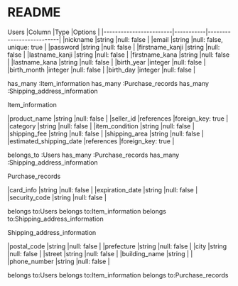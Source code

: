 # README


Users
|Column                  |Type       |Options                   |
|------------------------|-----------|--------------------------|
|nickname                |string     |null: false               |
|email                   |string     |null: false, unique: true |
|password                |string     |null: false               |
|firstname_kanji         |string     |null: false               |
|lastname_kanji          |string     |null: false               |
|firstname_kana          |string     |null: false               |
|lastname_kana           |string     |null: false               |
|birth_year              |integer    |null: false               |
|birth_month             |integer    |null: false               |
|birth_day               |integer    |null: false               |

has_many :Item_information
has_many :Purchase_records
has_many :Shipping_address_information


Item_information

|product_name            |string     |null: false               |
|seller_id               |references |foreign_key: true         |
|category                |string     |null: false               |
|item_condition          |string     |null: false               |
|shipping_fee            |string     |null: false               |
|shipping_area           |string     |null: false               |
|estimated_shipping_date |references |foreign_key: true         |

belongs_to :Users
has_many :Purchase_records
has_many :Shipping_address_information


Purchase_records

|card_info               |string     |null: false               |
|expiration_date         |string     |null: false               |
|security_code           |string     |null: false               |

belongs to:Users
belongs to:Item_information
belongs to:Shipping_address_information


Shipping_address_information

|postal_code             |string     |null: false               |
|prefecture              |string     |null: false               |
|city                    |string     |null: false               |
|street                  |string     |null: false               |
|building_name           |string     |                          |
|phone_number            |string     |null: false               |

belongs to:Users
belongs to:Item_information
belongs to:Purchase_records